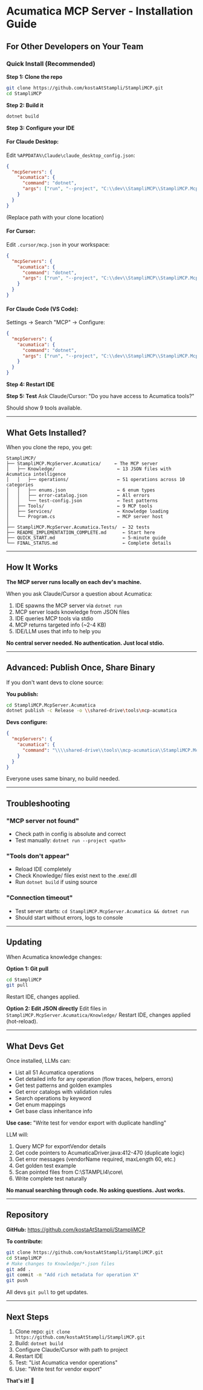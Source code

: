 # Acumatica MCP Server - Installation Guide

## For Other Developers on Your Team

### Quick Install (Recommended)

**Step 1: Clone the repo**
```bash
git clone https://github.com/kostaAtStampli/StampliMCP.git
cd StampliMCP
```

**Step 2: Build it**
```bash
dotnet build
```

**Step 3: Configure your IDE**

#### For Claude Desktop:
Edit `%APPDATA%\Claude\claude_desktop_config.json`:
```json
{
  "mcpServers": {
    "acumatica": {
      "command": "dotnet",
      "args": ["run", "--project", "C:\\dev\\StampliMCP\\StampliMCP.McpServer.Acumatica"]
    }
  }
}
```
(Replace path with your clone location)

#### For Cursor:
Edit `.cursor/mcp.json` in your workspace:
```json
{
  "mcpServers": {
    "acumatica": {
      "command": "dotnet",
      "args": ["run", "--project", "C:\\dev\\StampliMCP\\StampliMCP.McpServer.Acumatica"]
    }
  }
}
```

#### For Claude Code (VS Code):
Settings → Search "MCP" → Configure:
```json
{
  "mcpServers": {
    "acumatica": {
      "command": "dotnet",
      "args": ["run", "--project", "C:\\dev\\StampliMCP\\StampliMCP.McpServer.Acumatica"]
    }
  }
}
```

**Step 4: Restart IDE**

**Step 5: Test**
Ask Claude/Cursor: "Do you have access to Acumatica tools?"

Should show 9 tools available.

---

## What Gets Installed?

When you clone the repo, you get:

```
StampliMCP/
├── StampliMCP.McpServer.Acumatica/     ← The MCP server
│   ├── Knowledge/                       ← 13 JSON files with Acumatica intelligence
│   │   ├── operations/                  ← 51 operations across 10 categories
│   │   ├── enums.json                   ← 6 enum types
│   │   ├── error-catalog.json           ← All errors
│   │   └── test-config.json             ← Test patterns
│   ├── Tools/                           ← 9 MCP tools
│   ├── Services/                        ← Knowledge loading
│   └── Program.cs                       ← MCP server host
│
├── StampliMCP.McpServer.Acumatica.Tests/  ← 32 tests
├── README_IMPLEMENTATION_COMPLETE.md      ← Start here
├── QUICK_START.md                         ← 5-minute guide
└── FINAL_STATUS.md                        ← Complete details
```

---

## How It Works

**The MCP server runs locally on each dev's machine.**

When you ask Claude/Cursor a question about Acumatica:
1. IDE spawns the MCP server via `dotnet run`
2. MCP server loads knowledge from JSON files
3. IDE queries MCP tools via stdio
4. MCP returns targeted info (~2-4 KB)
5. IDE/LLM uses that info to help you

**No central server needed. No authentication. Just local stdio.**

---

## Advanced: Publish Once, Share Binary

If you don't want devs to clone source:

**You publish:**
```bash
cd StampliMCP.McpServer.Acumatica
dotnet publish -c Release -o \\shared-drive\tools\mcp-acumatica
```

**Devs configure:**
```json
{
  "mcpServers": {
    "acumatica": {
      "command": "\\\\shared-drive\\tools\\mcp-acumatica\\StampliMCP.McpServer.Acumatica.exe"
    }
  }
}
```

Everyone uses same binary, no build needed.

---

## Troubleshooting

### "MCP server not found"
- Check path in config is absolute and correct
- Test manually: `dotnet run --project <path>`

### "Tools don't appear"
- Reload IDE completely
- Check Knowledge/ files exist next to the .exe/.dll
- Run `dotnet build` if using source

### "Connection timeout"
- Test server starts: `cd StampliMCP.McpServer.Acumatica && dotnet run`
- Should start without errors, logs to console

---

## Updating

When Acumatica knowledge changes:

**Option 1: Git pull**
```bash
cd StampliMCP
git pull
```
Restart IDE, changes applied.

**Option 2: Edit JSON directly**
Edit files in `StampliMCP.McpServer.Acumatica/Knowledge/`
Restart IDE, changes applied (hot-reload).

---

## What Devs Get

Once installed, LLMs can:
- List all 51 Acumatica operations
- Get detailed info for any operation (flow traces, helpers, errors)
- Get test patterns and golden examples
- Get error catalogs with validation rules
- Search operations by keyword
- Get enum mappings
- Get base class inheritance info

**Use case:** "Write test for vendor export with duplicate handling"

LLM will:
1. Query MCP for exportVendor details
2. Get code pointers to AcumaticaDriver.java:412-470 (duplicate logic)
3. Get error messages (vendorName required, maxLength 60, etc.)
4. Get golden test example
5. Scan pointed files from C:\STAMPLI4\core\
6. Write complete test naturally

**No manual searching through code. No asking questions. Just works.**

---

## Repository

**GitHub:** https://github.com/kostaAtStampli/StampliMCP

**To contribute:**
```bash
git clone https://github.com/kostaAtStampli/StampliMCP.git
cd StampliMCP
# Make changes to Knowledge/*.json files
git add .
git commit -m "Add rich metadata for operation X"
git push
```

All devs `git pull` to get updates.

---

## Next Steps

1. Clone repo: `git clone https://github.com/kostaAtStampli/StampliMCP.git`
2. Build: `dotnet build`
3. Configure Claude/Cursor with path to project
4. Restart IDE
5. Test: "List Acumatica vendor operations"
6. Use: "Write test for vendor export"

**That's it!** 🚀

